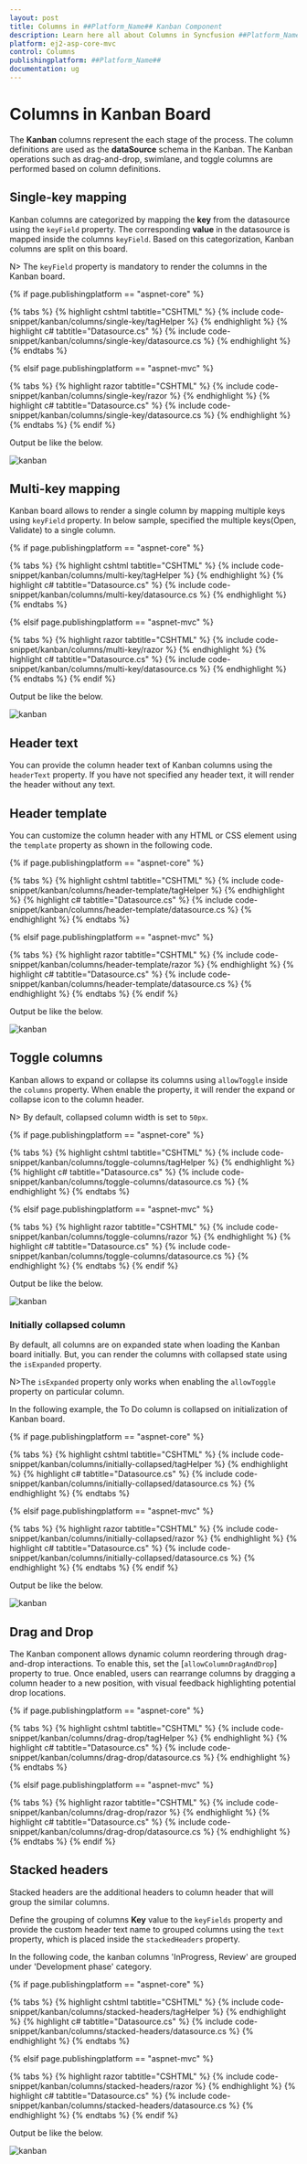 ```yaml
---
layout: post
title: Columns in ##Platform_Name## Kanban Component
description: Learn here all about Columns in Syncfusion ##Platform_Name## Kanban component of Syncfusion Essential JS 2 and more.
platform: ej2-asp-core-mvc
control: Columns
publishingplatform: ##Platform_Name##
documentation: ug
---
```



# Columns in Kanban Board

The **Kanban** columns represent the each stage of the process. The column definitions are used as the **dataSource** schema in the Kanban. The Kanban operations such as drag-and-drop, swimlane, and toggle columns are performed based on column definitions.

## Single-key mapping

Kanban columns are categorized by mapping the **key** from the datasource using the `keyField` property. The corresponding **value** in the datasource is mapped inside the columns `keyField`.  Based on this categorization, Kanban columns are split on this board.

N> The `keyField` property is mandatory to render the columns in the Kanban board.

{% if page.publishingplatform == "aspnet-core" %}

{% tabs %}
{% highlight cshtml tabtitle="CSHTML" %}
{% include code-snippet/kanban/columns/single-key/tagHelper %}
{% endhighlight %}
{% highlight c# tabtitle="Datasource.cs" %}
{% include code-snippet/kanban/columns/single-key/datasource.cs %}
{% endhighlight %}
{% endtabs %}

{% elsif page.publishingplatform == "aspnet-mvc" %}

{% tabs %}
{% highlight razor tabtitle="CSHTML" %}
{% include code-snippet/kanban/columns/single-key/razor %}
{% endhighlight %}
{% highlight c# tabtitle="Datasource.cs" %}
{% include code-snippet/kanban/columns/single-key/datasource.cs %}
{% endhighlight %}
{% endtabs %}
{% endif %}



Output be like the below.

![kanban](./images/singel-key.PNG)

## Multi-key mapping

Kanban board allows to render a single column by mapping multiple keys using `keyField` property. In below sample, specified the multiple keys(Open, Validate) to a single column.

{% if page.publishingplatform == "aspnet-core" %}

{% tabs %}
{% highlight cshtml tabtitle="CSHTML" %}
{% include code-snippet/kanban/columns/multi-key/tagHelper %}
{% endhighlight %}
{% highlight c# tabtitle="Datasource.cs" %}
{% include code-snippet/kanban/columns/multi-key/datasource.cs %}
{% endhighlight %}
{% endtabs %}

{% elsif page.publishingplatform == "aspnet-mvc" %}

{% tabs %}
{% highlight razor tabtitle="CSHTML" %}
{% include code-snippet/kanban/columns/multi-key/razor %}
{% endhighlight %}
{% highlight c# tabtitle="Datasource.cs" %}
{% include code-snippet/kanban/columns/multi-key/datasource.cs %}
{% endhighlight %}
{% endtabs %}
{% endif %}



Output be like the below.

![kanban](./images/multi-key.PNG)

## Header text

You can provide the column header text of Kanban columns using the `headerText` property. If you have not specified any header text, it will render the header without any text.

## Header template

You can customize the column header with any HTML or CSS element using the `template` property as shown in the following code.

{% if page.publishingplatform == "aspnet-core" %}

{% tabs %}
{% highlight cshtml tabtitle="CSHTML" %}
{% include code-snippet/kanban/columns/header-template/tagHelper %}
{% endhighlight %}
{% highlight c# tabtitle="Datasource.cs" %}
{% include code-snippet/kanban/columns/header-template/datasource.cs %}
{% endhighlight %}
{% endtabs %}

{% elsif page.publishingplatform == "aspnet-mvc" %}

{% tabs %}
{% highlight razor tabtitle="CSHTML" %}
{% include code-snippet/kanban/columns/header-template/razor %}
{% endhighlight %}
{% highlight c# tabtitle="Datasource.cs" %}
{% include code-snippet/kanban/columns/header-template/datasource.cs %}
{% endhighlight %}
{% endtabs %}
{% endif %}



Output be like the below.

![kanban](./images/header-template.PNG)

## Toggle columns

Kanban allows to expand or collapse its columns using `allowToggle` inside the `columns` property. When enable the property, it will render the expand or collapse icon to the column header.

N> By default, collapsed column width is set to `50px`.

{% if page.publishingplatform == "aspnet-core" %}

{% tabs %}
{% highlight cshtml tabtitle="CSHTML" %}
{% include code-snippet/kanban/columns/toggle-columns/tagHelper %}
{% endhighlight %}
{% highlight c# tabtitle="Datasource.cs" %}
{% include code-snippet/kanban/columns/toggle-columns/datasource.cs %}
{% endhighlight %}
{% endtabs %}

{% elsif page.publishingplatform == "aspnet-mvc" %}

{% tabs %}
{% highlight razor tabtitle="CSHTML" %}
{% include code-snippet/kanban/columns/toggle-columns/razor %}
{% endhighlight %}
{% highlight c# tabtitle="Datasource.cs" %}
{% include code-snippet/kanban/columns/toggle-columns/datasource.cs %}
{% endhighlight %}
{% endtabs %}
{% endif %}



Output be like the below.

![kanban](./images/toggle-columns.PNG)

### Initially collapsed column

By default, all columns are on expanded state when loading the Kanban board initially. But, you can render the columns with collapsed state using the `isExpanded` property.

N>The `isExpanded` property only works when enabling the `allowToggle` property on particular column.

In the following example, the To Do column is collapsed on initialization of Kanban board.

{% if page.publishingplatform == "aspnet-core" %}

{% tabs %}
{% highlight cshtml tabtitle="CSHTML" %}
{% include code-snippet/kanban/columns/initially-collapsed/tagHelper %}
{% endhighlight %}
{% highlight c# tabtitle="Datasource.cs" %}
{% include code-snippet/kanban/columns/initially-collapsed/datasource.cs %}
{% endhighlight %}
{% endtabs %}

{% elsif page.publishingplatform == "aspnet-mvc" %}

{% tabs %}
{% highlight razor tabtitle="CSHTML" %}
{% include code-snippet/kanban/columns/initially-collapsed/razor %}
{% endhighlight %}
{% highlight c# tabtitle="Datasource.cs" %}
{% include code-snippet/kanban/columns/initially-collapsed/datasource.cs %}
{% endhighlight %}
{% endtabs %}
{% endif %}



Output be like the below.

![kanban](./images/initially-collapsed.PNG)

## Drag and Drop
 
The Kanban component allows dynamic column reordering through drag-and-drop interactions. To enable this, set the [`allowColumnDragAndDrop`] property to true. Once enabled, users can rearrange columns by dragging a column header to a new position, with visual feedback highlighting potential drop locations.
 
{% if page.publishingplatform == "aspnet-core" %}
 
{% tabs %}
{% highlight cshtml tabtitle="CSHTML" %}
{% include code-snippet/kanban/columns/drag-drop/tagHelper %}
{% endhighlight %}
{% highlight c# tabtitle="Datasource.cs" %}
{% include code-snippet/kanban/columns/drag-drop/datasource.cs %}
{% endhighlight %}
{% endtabs %}
 
{% elsif page.publishingplatform == "aspnet-mvc" %}
 
{% tabs %}
{% highlight razor tabtitle="CSHTML" %}
{% include code-snippet/kanban/columns/drag-drop/razor %}
{% endhighlight %}
{% highlight c# tabtitle="Datasource.cs" %}
{% include code-snippet/kanban/columns/drag-drop/datasource.cs %}
{% endhighlight %}
{% endtabs %}
{% endif %}

## Stacked headers

Stacked headers are the additional headers to column header that will group the similar columns.

Define the grouping of columns **Key** value to the `keyFields` property and provide the custom header text name to grouped columns using the `text` property, which is placed inside the `stackedHeaders` property.

In the following code, the kanban columns 'InProgress, Review' are grouped under 'Development phase' category.

{% if page.publishingplatform == "aspnet-core" %}

{% tabs %}
{% highlight cshtml tabtitle="CSHTML" %}
{% include code-snippet/kanban/columns/stacked-headers/tagHelper %}
{% endhighlight %}
{% highlight c# tabtitle="Datasource.cs" %}
{% include code-snippet/kanban/columns/stacked-headers/datasource.cs %}
{% endhighlight %}
{% endtabs %}

{% elsif page.publishingplatform == "aspnet-mvc" %}

{% tabs %}
{% highlight razor tabtitle="CSHTML" %}
{% include code-snippet/kanban/columns/stacked-headers/razor %}
{% endhighlight %}
{% highlight c# tabtitle="Datasource.cs" %}
{% include code-snippet/kanban/columns/stacked-headers/datasource.cs %}
{% endhighlight %}
{% endtabs %}
{% endif %}



Output be like the below.

![kanban](./images/stacked-header.PNG)